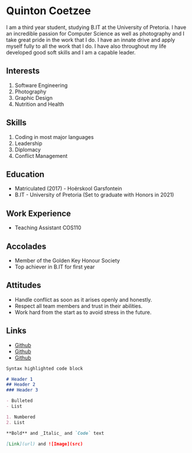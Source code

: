 # Quinton Coetzee

I am a third year student, studying B.IT at the University of Pretoria. I have an incredible passion for Computer Science as well as photography and I take great pride in the work that I do. I have an innate drive and apply myself fully to all the work that I do. I have also throughout my life developed good soft skills and I am a capable leader.

## Interests
1. Software Engineering
2. Photography
3. Graphic Design
4. Nutrition and Health

## Skills
1. Coding in most major languages
2. Leadership
3. Diplomacy
4. Conflict Management

## Education
+ Matriculated (2017) - Hoërskool Garsfontein
+ B.IT - University of Pretoria (Set to graduate with Honors in 2021)

## Work Experience 
+ Teaching Assistant COS110

## Accolades
+ Member of the Golden Key Honour Society
+ Top achiever in B.IT for first year 

## Attitudes
+ Handle conflict as soon as it arises openly and honestly.
+ Respect all team members and trust in their abilities.
+ Work hard from the start as to avoid stress in the future.

## Links
+ [Github](https://github.com/QuintonCoetzee)
+ [Github](https://www.linkedin.com/in/quinton-coetzee-3656a01a3/)
+ [Github](https://www.instagram.com/pure.instinct/)

```markdown
Syntax highlighted code block

# Header 1
## Header 2
### Header 3

- Bulleted
- List

1. Numbered
2. List

**Bold** and _Italic_ and `Code` text

[Link](url) and ![Image](src)
```
